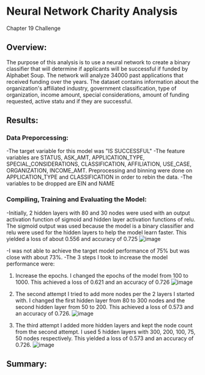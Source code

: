 # Neural Network Charity Analysis
Chapter 19 Challenge

## Overview: 

The purpose of this analysis is to use a neural network to create a binary classifier that will determine if applicants will be successful if funded by Alphabet Soup. 
The network will analyze 34000 past applications that received funding over the years. The dataset contains information about the organization's affiliated industry, government
classification, type of organization, income amount, special considerations, amount of funding requested, active statu and if they are successful.

## Results:

### Data Preporcessing:

-The target variable for this model was "IS SUCCESSFUL"
-The feature variables are STATUS, ASK_AMT, APPLICATION_TYPE, SPECIAL_CONSIDERATIONS, CLASSIFICATION, AFFILIATION, USE_CASE, ORGANIZATION, INCOME_AMT. Preprocessing and binning were done on APPLICATION_TYPE and CLASSIFICATION in order to rebin the data. 
-The variables to be dropped are EIN and NAME

### Compiling, Training and Evaluating the Model:

-Initially, 2 hidden layers with 80 and 30 nodes were used with an output activation function of sigmoid and hidden layer activation functions of relu. The sigmoid output was
used because the model is a binary classifier and relu were used for the hidden layers to help the model learn faster. This yielded a loss of about 0.556 and accuracy of 0.725
![image](https://user-images.githubusercontent.com/78934120/124954799-78f82d00-dfe4-11eb-9e16-9f9eb912db19.png)

-I was not able to achieve the target model performance of 75% but was close with about 73%.
-The 3 steps I took to increase the model performance were:
1. Increase the epochs. I changed the epochs of the model from 100 to 1000. This achieved a loss of 0.621 and an accuracy of 0.726
![image](https://user-images.githubusercontent.com/78934120/124955014-b0ff7000-dfe4-11eb-9b6e-3efe7ef97b56.png)

2. The second attempt I tried to add more nodes per the 2 layers I started with. I changed the first hidden layer from 80 to 300 nodes and the second hidden layer from 50 to 200.
This achieved a loss of 0.573 and an accuracy of 0.726. 
![image](https://user-images.githubusercontent.com/78934120/124955168-d9876a00-dfe4-11eb-923f-a9b1155f6b6e.png)

3. The third attempt I added more hidden layers and kept the node count from the second attempt. I used 5 hidden layers with 300, 200, 100, 75, 50 nodes respectively. This 
yielded a loss of 0.573 and an accuracy of 0.726. 
![image](https://user-images.githubusercontent.com/78934120/124956041-95e13000-dfe5-11eb-9e17-3332b32186e2.png)

## Summary:

